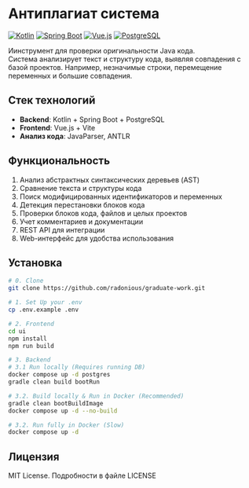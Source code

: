 # Антиплагиат система

[![Kotlin](https://img.shields.io/badge/Kotlin-1.9.20-blue.svg)](https://kotlinlang.org)
[![Spring Boot](https://img.shields.io/badge/Spring%20Boot-3.1.5-brightgreen.svg)](https://spring.io/projects/spring-boot)
[![Vue.js](https://img.shields.io/badge/Vue.js-3.3-green.svg)](https://vuejs.org)
[![PostgreSQL](https://img.shields.io/badge/PostgreSQL-15-blue.svg)](https://www.postgresql.org)

Иинструмент для проверки оригинальности Java кода.  
Система анализирует текст и структуру кода, выявляя совпадения с базой проектов. Например, незначимые строки, перемещение переменных и большие совпадения.

## Стек технологий
- **Backend**: Kotlin + Spring Boot + PostgreSQL
- **Frontend**: Vue.js + Vite
- **Анализ кода**: JavaParser, ANTLR

## Функциональность
1. Анализ абстрактных синтаксических деревьев (AST)
2. Сравнение текста и структуры кода
3. Поиск модифицированных идентификаторов и переменных
4. Детекция перестановки блоков кода
5. Проверки блоков кода, файлов и целых проектов
6. Учет комментариев и документации
7. REST API для интеграции
8. Web-интерфейс для удобства использования

## Установка
```bash
# 0. Clone
git clone https://github.com/radonious/graduate-work.git

# 1. Set Up your .env
cp .env.example .env

# 2. Frontend
cd ui
npm install
npm run build

# 3. Backend
# 3.1 Run locally (Requires running DB)
docker compose up -d postgres 
gradle clean build bootRun

# 3.2. Build locally & Run in Docker (Recommended)
gradle clean bootBuildImage
docker compose up -d --no-build

# 3.2. Run fully in Docker (Slow)
docker compose up -d
```

## Лицензия
MIT License. Подробности в файле LICENSE

